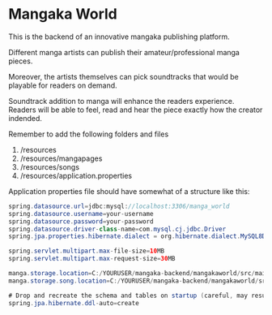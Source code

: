 # Mangaka World
This is the backend of an innovative mangaka publishing platform.

Different manga artists can publish their amateur/professional manga pieces.

Moreover, the artists themselves can pick soundtracks that would be playable for readers on demand.

Soundtrack addition to manga will enhance the readers experience. Readers will be able to feel, read and hear the piece exactly how the creator indended.

Remember to add the following folders and files
1) /resources
2) /resources/mangapages
3) /resources/songs
4) /resources/application.properties

Application properties file should have somewhat of a structure like this:

```java
spring.datasource.url=jdbc:mysql://localhost:3306/manga_world
spring.datasource.username=your-username
spring.datasource.password=your-password
spring.datasource.driver-class-name=com.mysql.cj.jdbc.Driver
spring.jpa.properties.hibernate.dialect = org.hibernate.dialect.MySQL8Dialect

spring.servlet.multipart.max-file-size=10MB
spring.servlet.multipart.max-request-size=30MB

manga.storage.location=C:/YOURUSER/mangaka-backend/mangakaworld/src/main/resources/mangapages
manga.storage.song.location=C:/YOURUSER/mangaka-backend/mangakaworld/src/main/resources/songs

# Drop and recreate the schema and tables on startup (careful, may result in data loss)        
spring.jpa.hibernate.ddl-auto=create
```
